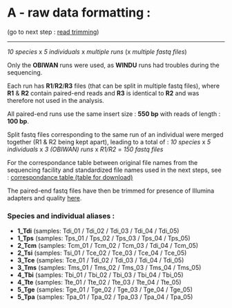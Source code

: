 
# A - raw data formatting :

(go to next step : [read trimming](../B_cleaned_reads))

-----------

*10 species* x *5 individuals* x *multiple runs* (x *multiple fastq files*)

Only the **OBIWAN** runs were used, as **WINDU** runs had troubles during the sequencing. 

Each run has **R1**/**R2**/**R3** files (that can be split in multiple fastq files), where **R1** & **R2** contain paired-end reads and **R3** is identical to **R2** and was therefore not used in the analysis.

All paired-end runs use the same insert size : **550 bp** with reads of length : **100 bp**.

Split fastq files corresponding to the same run of an individual were merged together (R1 & R2 being kept apart), leading to a total of :
*10 species* x *5 individuals* x *3 (OBIWAN) runs* x *R1/R2* =  *150 fastq files*

For the correspondance table between original file names from the sequencing facility and standardized file names used in the next steps, see :
[correspondance table (table for download)](./resequencing_samples)

The paired-end fastq files have then be trimmed for presence of Illumina adapters and quality [here](../B_cleaned_reads).


### Species and individual aliases :

* **1_Tdi**   (samples: Tdi_01 / Tdi_02 / Tdi_03 / Tdi_04 / Tdi_05)
* **1_Tps**   (samples: Tps_01 / Tps_02 / Tps_03 / Tps_04 / Tps_05)
* **2_Tcm**   (samples: Tcm_01 / Tcm_02 / Tcm_03 / Tdi_04 / Tcm_05)
* **2_Tsi**   (samples: Tsi_01 / Tce_02 / Tce_03 / Tce_04 / Tce_05)
* **3_Tce**   (samples: Tce_01 / Tdi_02 / Tdi_03 / Tdi_04 / Tdi_05)
* **3_Tms**   (samples: Tms_01 / Tms_02 / Tms_03 / Tms_04 / Tms_05)
* **4_Tbi**   (samples: Tbi_01 / Tbi_02 / Tbi_03 / Tbi_04 / Tbi_05)
* **4_Tte**   (samples: Tte_01 / Tte_02 / Tte_03 / Tte_04 / Tte_05)
* **5_Tge**   (samples: Tge_01 / Tge_02 / Tge_03 / Tge_04 / Tge_05)
* **5_Tpa**   (samples: Tpa_01 / Tpa_02 / Tpa_03 / Tpa_04 / Tpa_05)


